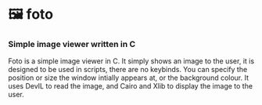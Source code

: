 # :framed_picture: foto
### Simple image viewer written in C

Foto is a simple image viewer in C. It simply shows an image to the user, it is designed to be used in scripts, there are no keybinds.
You can specify the position or size the window intially appears at, or the background colour.
It uses DevIL to read the image, and Cairo and Xlib to display the image to the user.
